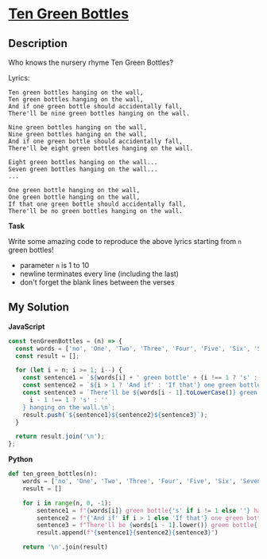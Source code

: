# [Ten Green Bottles](https://www.codewars.com/kata/5838e2978bbc04b7cd000008)

## Description

Who knows the nursery rhyme Ten Green Bottles?

Lyrics:

```
Ten green bottles hanging on the wall,
Ten green bottles hanging on the wall,
And if one green bottle should accidentally fall,
There'll be nine green bottles hanging on the wall.

Nine green bottles hanging on the wall,
Nine green bottles hanging on the wall,
And if one green bottle should accidentally fall,
There'll be eight green bottles hanging on the wall.

Eight green bottles hanging on the wall...
Seven green bottles hanging on the wall...
...

One green bottle hanging on the wall,
One green bottle hanging on the wall,
If that one green bottle should accidentally fall,
There'll be no green bottles hanging on the wall.
```

**Task**

Write some amazing code to reproduce the above lyrics starting from `n` green bottles!

- parameter `n` is 1 to 10
- newline terminates every line (including the last)
- don't forget the blank lines between the verses

## My Solution

**JavaScript**

```js
const tenGreenBottles = (n) => {
  const words = ['no', 'One', 'Two', 'Three', 'Four', 'Five', 'Six', 'Seven', 'Eight', 'Nine', 'Ten'];
  const result = [];

  for (let i = n; i >= 1; i--) {
    const sentence1 = `${words[i] + ' green bottle' + (i !== 1 ? 's' : '') + ' hanging on the wall,\n'}`.repeat(2);
    const sentence2 = `${i > 1 ? 'And if' : 'If that'} one green bottle should accidentally fall,\n`;
    const sentence3 = `There'll be ${words[i - 1].toLowerCase()} green bottle${
      i - 1 !== 1 ? 's' : ''
    } hanging on the wall.\n`;
    result.push(`${sentence1}${sentence2}${sentence3}`);
  }

  return result.join('\n');
};
```

**Python**

```py
def ten_green_bottles(n):
    words = ['no', 'One', 'Two', 'Three', 'Four', 'Five', 'Six', 'Seven', 'Eight', 'Nine', 'Ten']
    result = []

    for i in range(n, 0, -1):
        sentence1 = f"{words[i]} green bottle{'s' if i != 1 else ''} hanging on the wall,\n" * 2
        sentence2 = f"{'And if' if i > 1 else 'If that'} one green bottle should accidentally fall,\n"
        sentence3 = f"There'll be {words[i - 1].lower()} green bottle{'s' if i - 1 != 1 else ''} hanging on the wall.\n"
        result.append(f"{sentence1}{sentence2}{sentence3}")

    return '\n'.join(result)
```
